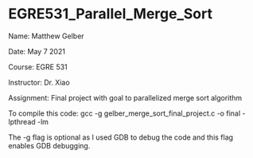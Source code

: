 # EGRE531_Parallel_Merge_Sort
Name: Matthew Gelber

Date: May 7 2021

Course: EGRE 531

Instructor: Dr. Xiao

Assignment: Final project with goal to parallelized merge sort algorithm

To compile this code:  gcc -g gelber_merge_sort_final_project.c -o final -lpthread -lm

The -g flag is optional as I used GDB to debug the code and this flag enables GDB debugging.
